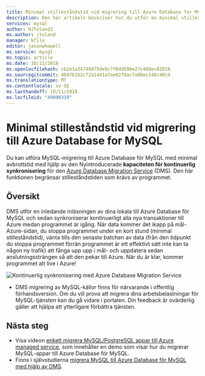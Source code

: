 ```yaml
---
title: Minimal stilleståndstid vid migrering till Azure Database for MySQL
description: Den här artikeln beskriver hur du utför en minimal stilleståndstid vid migrering av en MySQL-databas till Azure Database för MySQL med hjälp av Azure Database Migration Service.
services: mysql
author: HJToland3
ms.author: jtoland
manager: kfile
editor: jasonwhowell
ms.service: mysql
ms.topic: article
ms.date: 10/11/2018
ms.openlocfilehash: cb2e1a34748875de9c7f8dd59be27c408ec82818
ms.sourcegitcommit: 4047b262cf2a1441a7ae82f8ac7a80ec148c40c4
ms.translationtype: MT
ms.contentlocale: sv-SE
ms.lasthandoff: 10/11/2018
ms.locfileid: "49090339"
---
```

# <a name="minimal-downtime-migration-to-azure-database-for-mysql"></a>Minimal stilleståndstid vid migrering till Azure Database for MySQL
Du kan utföra MySQL-migrering till Azure Database för MySQL med minimal avbrottstid med hjälp av den Nyintroducerade **kapaciteten för kontinuerlig synkronisering** för den [Azure Database Migration Service](https://aka.ms/get-dms) (DMS). Den här funktionen begränsar stilleståndstiden som krävs av programmet.

## <a name="overview"></a>Översikt
DMS utför en inledande inläsningen av dina lokala till Azure Database för MySQL och sedan synkroniserar kontinuerligt alla nya transaktioner till Azure medan programmet är igång. När data kommer det ikapp på mål-Azure-sidan, du stoppa programmet under en kort stund (minimal stilleståndstid), vänta tills den senaste batchen av data (från den tidpunkt du stoppa programmet förrän programmet är ett effektivt sätt inte kan ta någon ny trafik) att fånga upp upp i mål- och uppdatera sedan anslutningssträngen så att den pekar till Azure. När du är klar, kommer programmet att live i Azure!

![Kontinuerlig synkronisering med Azure Database Migration Service](./media/howto-migrate-online/ContinuousSync.png)

- DMS migrering av MySQL-källor finns för närvarande i offentlig förhandsversion. Om du vill prova att migrera dina arbetsbelastningar för MySQL-tjänsten kan du gå vidare i portalen. Din feedback är ovärderlig gäller att hjälpa att ytterligare förbättra tjänsten.

## <a name="next-steps"></a>Nästa steg
- Visa videon [enkelt migrera MySQL/PostgreSQL appar till Azure managed service](https://medius.studios.ms/Embed/Video/THR2201?sid=THR2201), som innehåller en demo som visar hur du migrerar MySQL-appar till Azure Database för MySQL.
- Finns i självstudierna [migrera MySQL till Azure Database för MySQL med hjälp av DMS](https://docs.microsoft.com/azure/dms/tutorial-mysql-azure-mysql-online).
